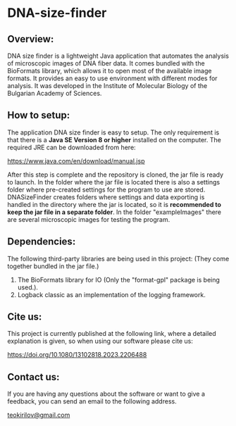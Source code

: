 # DNA-size-finder

## Overview:
DNA size finder is a lightweight Java application that automates the analysis of microscopic images of DNA fiber data. It comes bundled with the BioFormats library, which allows it to open most of the available image formats. It provides an easy to use environment with different modes for analysis. It was developed in the Institute of Molecular Biology of the Bulgarian Academy of Sciences.

## How to setup:
The application DNA size finder is easy to setup. The only requirement is that there is a **Java SE Version 8 or higher** installed on the computer. The required JRE can be downloaded from here:

https://www.java.com/en/download/manual.jsp

After this step is complete and the repository is cloned, the jar file is ready to launch. In the folder where the jar file is located there is also a settings folder where pre-created settings for the program to use are stored. DNASizeFinder creates folders where settings and data exporting is handled in the directory where the jar is located, so it is **recommended to keep the jar file in a separate folder**. In the folder "exampleImages" there are several microscopic images for testing the program.

## Dependencies:
The following third-party libraries are being used in this project: (They come together bundled in the jar file.)

1. The BioFormats library for IO (Only the "format-gpl" package is being used.).
2. Logback classic as an implementation of the logging framework.

## Cite us:
This project is currently published at the following link, where a detailed explanation is given, so when using our software please cite us:

https://doi.org/10.1080/13102818.2023.2206488

## Contact us:
If you are having any questions about the software or want to give a feedback, you can send an email to the following address.

teokirilov@gmail.com
